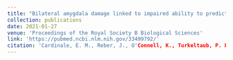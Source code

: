 ```yaml
---
title: "Bilateral amygdala damage linked to impaired ability to predict others fear but preserved moral judgements about causing others fear"
collection: publications
date: 2021-01-27
venue: 'Proceedings of the Royal Society B Biological Sciences'
link: 'https://pubmed.ncbi.nlm.nih.gov/33499792/'
citation: 'Cardinale, E. M., Reber, J., O'Connell, K., Turkeltaub, P. E., Tranel, D., Buchanan, T. W. & Marsh, A. A. <i>Proceedings of the Royal Society B Biological Sciences.</i> 288(1943), 20202651.'
---
```

